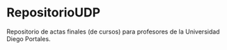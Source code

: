 # RepositorioUDP
Repositorio de actas finales (de cursos) para profesores de la Universidad Diego Portales.

